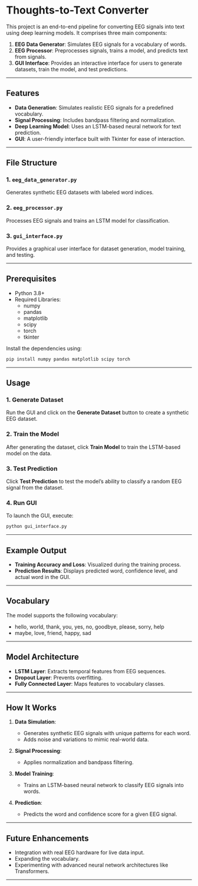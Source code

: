 # Thoughts-to-Text Converter

This project is an end-to-end pipeline for converting EEG signals into text using deep learning models. It comprises three main components:

1. **EEG Data Generator**: Simulates EEG signals for a vocabulary of words.
2. **EEG Processor**: Preprocesses signals, trains a model, and predicts text from signals.
3. **GUI Interface**: Provides an interactive interface for users to generate datasets, train the model, and test predictions.

---

## Features

- **Data Generation**: Simulates realistic EEG signals for a predefined vocabulary.
- **Signal Processing**: Includes bandpass filtering and normalization.
- **Deep Learning Model**: Uses an LSTM-based neural network for text prediction.
- **GUI**: A user-friendly interface built with Tkinter for ease of interaction.

---

## File Structure

### 1. `eeg_data_generator.py`

Generates synthetic EEG datasets with labeled word indices.

### 2. `eeg_processor.py`

Processes EEG signals and trains an LSTM model for classification.

### 3. `gui_interface.py`

Provides a graphical user interface for dataset generation, model training, and testing.

---

## Prerequisites

- Python 3.8+
- Required Libraries:
  - numpy
  - pandas
  - matplotlib
  - scipy
  - torch
  - tkinter

Install the dependencies using:

```bash
pip install numpy pandas matplotlib scipy torch
```

---

## Usage

### 1. Generate Dataset

Run the GUI and click on the **Generate Dataset** button to create a synthetic EEG dataset.

### 2. Train the Model

After generating the dataset, click **Train Model** to train the LSTM-based model on the data.

### 3. Test Prediction

Click **Test Prediction** to test the model’s ability to classify a random EEG signal from the dataset.

### 4. Run GUI

To launch the GUI, execute:

```bash
python gui_interface.py
```

---

## Example Output

- **Training Accuracy and Loss**: Visualized during the training process.
- **Prediction Results**: Displays predicted word, confidence level, and actual word in the GUI.

---

## Vocabulary

The model supports the following vocabulary:

- hello, world, thank, you, yes, no, goodbye, please, sorry, help
- maybe, love, friend, happy, sad

---

## Model Architecture

- **LSTM Layer**: Extracts temporal features from EEG sequences.
- **Dropout Layer**: Prevents overfitting.
- **Fully Connected Layer**: Maps features to vocabulary classes.

---

## How It Works

1. **Data Simulation**:

   - Generates synthetic EEG signals with unique patterns for each word.
   - Adds noise and variations to mimic real-world data.

2. **Signal Processing**:

   - Applies normalization and bandpass filtering.

3. **Model Training**:

   - Trains an LSTM-based neural network to classify EEG signals into words.

4. **Prediction**:

   - Predicts the word and confidence score for a given EEG signal.

---

## Future Enhancements

- Integration with real EEG hardware for live data input.
- Expanding the vocabulary.
- Experimenting with advanced neural network architectures like Transformers.

---
